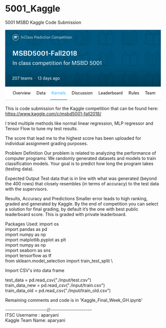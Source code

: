 # 5001_Kaggle
5001 MSBD Kaggle Code Submission

![Kaggle Competition](1.png)

This is code submission for the Kaggle competition that can be found here: https://www.kaggle.com/c/msbd5001-fall2018/

I tried multiple methods like normal linear regression, MLP regressor and Tensor Flow to tune my test results.

The score that lead me to the highest score has been uploaded for individual assignment grading purposes.

Problem Definition
Our problem is related to analyzing the performance of computer programs: We randomly generated datasets and models to train classification models. Your goal is to predict how long the program takes (testing data).

Expected Output
Test data that is in line with what was generated (beyond the 400 rows) that closely resembles (in terms of accuracy) to the test data with the supervisors.

Results, Accuracy and Predictions
Smaller error leads to high ranking, graded and generated by Kaggle. By the end of competition you can select a solution for final grading, by default it’s the one with best public leaderboard score. This is graded with private leaderboard.

Packages Used:
import os \
import pandas as pd \
import numpy as np \
import matplotlib.pyplot as plt \
import numpy as np \
import seaborn as sns \
import tensorflow as tf \
from sklearn.model_selection import train_test_split \

Import CSV's into data frame

test_data = pd.read_csv("./input/test.csv") <br/>
train_data_new = pd.read_csv("./input/train.csv") <br/>
train_data_old = pd.read_csv("./input/train_old.csv") <br/>

Remaining comments and code is in 'Kaggle_Final_Week_GH.ipynb' <br/>

---------------------//--------------------- <br/>
ITSC Username : aparyani <br/>
Kaggle Team Name: aparyani
